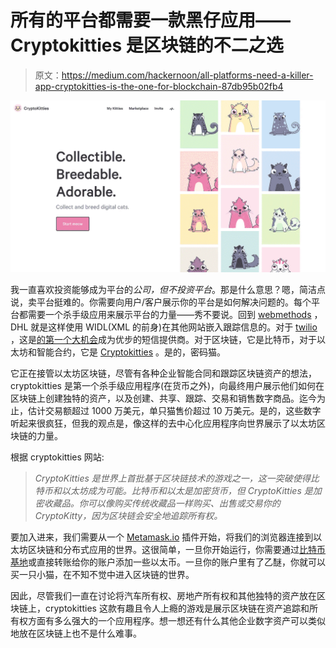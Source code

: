 # 所有的平台都需要一款黑仔应用——Cryptokitties 是区块链的不二之选

> 原文：<https://medium.com/hackernoon/all-platforms-need-a-killer-app-cryptokitties-is-the-one-for-blockchain-87db95b02fb4>

![](img/a2711f50509a697a1b148d305aa655eb.png)

我一直喜欢投资能够成为平台的*公司，但不投资平台*。那是什么意思？嗯，简洁点说，卖平台挺难的。你需要向用户/客户展示你的平台是如何解决问题的。每个平台都需要一个杀手级应用来展示平台的力量——秀不要说。回到 [webmethods](https://en.wikipedia.org/wiki/WebMethods) ，DHL 就是这样使用 WIDL(XML 的前身)在其他网站嵌入跟踪信息的。对于 [twilio](http://twilio.com) ，这是[的第一个大机会](https://www.forbes.com/sites/miguelhelft/2016/09/14/the-wizard-of-apps-how-jeff-lawson-turned-twilio-into-the-mightiest-unicorn/#32ccf585b580)成为优步的短信提供商。对于区块链，它是比特币，对于以太坊和智能合约，它是 [Cryptokitties](https://www.cryptokitties.co/my-kitties) 。是的，密码猫。

它正在接管以太坊区块链，尽管有各种企业智能合同和跟踪区块链资产的想法，cryptokitties 是第一个杀手级应用程序(在货币之外)，向最终用户展示他们如何在区块链上创建独特的资产，以及创建、共享、跟踪、交易和销售数字商品。迄今为止，估计交易额超过 1000 万美元，单只猫售价超过 10 万美元。是的，这些数字听起来很疯狂，但我的观点是，像这样的去中心化应用程序向世界展示了以太坊区块链的力量。

根据 cryptokitties 网站:

> *CryptoKitties 是世界上首批基于区块链技术的游戏之一，这一突破使得比特币和以太坊成为可能。比特币和以太是加密货币，但 CryptoKitties 是加密收藏品。你可以像购买传统收藏品一样购买、出售或交易你的 CryptoKitty，因为区块链会安全地追踪所有权。*

要加入进来，我们需要从一个 [Metamask.io](http://metamask.io) 插件开始，将我们的浏览器连接到以太坊区块链和分布式应用的世界。这很简单，一旦你开始运行，你需要通过[比特币基地](http://coinbase.com)或直接转账给你的账户添加一些以太币。一旦你的账户里有了乙醚，你就可以买一只小猫，在不知不觉中进入区块链的世界。

因此，尽管我们一直在讨论将汽车所有权、房地产所有权和其他独特的资产放在区块链上，cryptokitties 这款有趣且令人上瘾的游戏是展示区块链在资产追踪和所有权方面有多么强大的一个应用程序。想一想还有什么其他企业数字资产可以类似地放在区块链上也不是什么难事。